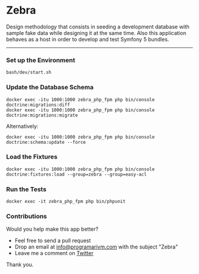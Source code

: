 # Zebra

Design methodology that consists in seeding a development database with sample fake data while designing it at the same time. Also this application behaves as a host in order to develop and test Symfony 5 bundles.

---

### Set up the Environment

    bash/dev/start.sh

### Update the Database Schema

    docker exec -itu 1000:1000 zebra_php_fpm php bin/console doctrine:migrations:diff
    docker exec -itu 1000:1000 zebra_php_fpm php bin/console doctrine:migrations:migrate

Alternatively:

    docker exec -itu 1000:1000 zebra_php_fpm php bin/console doctrine:schema:update --force

### Load the Fixtures

    docker exec -itu 1000:1000 zebra_php_fpm php bin/console doctrine:fixtures:load --group=zebra --group=easy-acl

### Run the Tests

    docker exec -it zebra_php_fpm php bin/phpunit

### Contributions

Would you help make this app better?

- Feel free to send a pull request
- Drop an email at info@programarivm.com with the subject "Zebra"
- Leave me a comment on [Twitter](https://twitter.com/programarivm)

Thank you.
